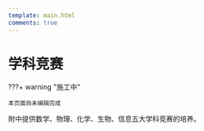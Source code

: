 ```yaml
---
template: main.html
comments: true
---
```


# 学科竞赛

???+ warning "施工中"

    本页面尚未编辑完成

附中提供数学、物理、化学、生物、信息五大学科竞赛的培养。
